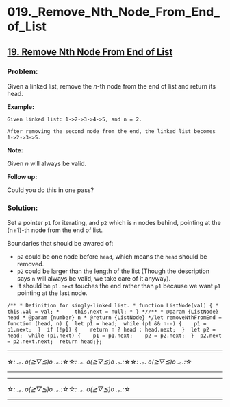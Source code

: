 # 019.\_Remove_Nth_Node_From_End_of_List

## [19. Remove Nth Node From End of List](https://leetcode.com/problems/remove-nth-node-from-end-of-list/description/)

### Problem:

Given a linked list, remove the _n_-th node from the end of list and return its head.

**Example:**

```
Given linked list: 1->2->3->4->5, and n = 2.

After removing the second node from the end, the linked list becomes 1->2->3->5.
```

**Note:**

Given _n_ will always be valid.

**Follow up:**

Could you do this in one pass?

### Solution:

Set a pointer `p1` for iterating, and `p2` which is `n` nodes behind, pointing at the (n+1)-th node from the end of list.

Boundaries that should be awared of:

- `p2` could be one node before `head`, which means the `head` should be removed.
- `p2` could be larger than the length of the list (Though the description says `n` will always be valid, we take care of it anyway).
- It should be `p1.next` touches the end rather than `p1` because we want `p1` pointing at the last node.

```
/** * Definition for singly-linked list. * function ListNode(val) { *     this.val = val; *     this.next = null; * } *//** * @param {ListNode} head * @param {number} n * @return {ListNode} */let removeNthFromEnd = function (head, n) {  let p1 = head;  while (p1 && n--) {    p1 = p1.next;  }  if (!p1) {    return n ? head : head.next;  }  let p2 = head;  while (p1.next) {    p1 = p1.next;    p2 = p2.next;  }  p2.next = p2.next.next;  return head;};
```

---

☆*: .｡. o(≧▽≦)o .｡.:*☆☆*: .｡. o(≧▽≦)o .｡.:*☆☆*: .｡. o(≧▽≦)o .｡.:*☆

---

---

☆*: .｡. o(≧▽≦)o .｡.:*☆☆*: .｡. o(≧▽≦)o .｡.:*☆

---
